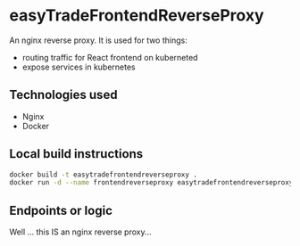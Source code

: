 # easyTradeFrontendReverseProxy
An nginx reverse proxy. It is used for two things:   
- routing traffic for React frontend on kuberneted   
- expose services in kubernetes   

## Technologies used
- Nginx   
- Docker   

## Local build instructions
```bash
docker build -t easytradefrontendreverseproxy .
docker run -d --name frontendreverseproxy easytradefrontendreverseproxy
```   

## Endpoints or logic
Well ... this IS an nginx reverse proxy...
